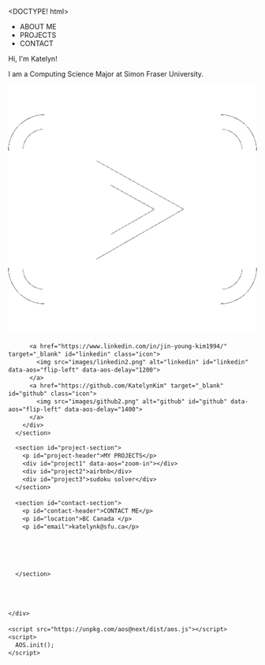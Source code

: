 <DOCTYPE! html>

  <html>

  <head>
    <title>Katelyn kim</title>
    <link rel="stylesheet" href="style.css">
    <link href="https://fonts.googleapis.com/css?family=Nanum+Gothic|Quicksand|Titillium+Web&display=swap" rel="stylesheet">
    <meta name="viewport" content="width=device-width, initial-scale=1.0">
    <style>
      a:link {
        text-decoration: none !important;
        cursor: pointer;
      }
    </style>
    <link rel="stylesheet" href="https://unpkg.com/aos@next/dist/aos.css" />
  </head>

  <body>
    <div id="top"></div>
    <div class="bg"></div>
    <div id="logo" data-aos="zoom-in" data-aos-delay="1800"></div>
    <div class="navigation">
      <ul class="navi">
        <li data-aos="fade-right" data-aos-delay="1800"><a href="#top">ABOUT ME</a></li>
        <li data-aos="fade-right" data-aos-delay="2000"><a href="#project-section">PROJECTS</a></li>
        <li data-aos="fade-right" data-aos-delay="2200"><a href="#contact-section">CONTACT</a> </li>
      </ul>
    </div>
    <div class="content">
      <section class="aboutme">
        <p id="hi" data-aos="zoom-in" data-aos-duration="500"> Hi, I'm Katelyn! </p>
        <p id="hi" id="hi2" data-aos="zoom-in" data-aos-duration="500" data-aos-delay="300">I am a Computing Science Major at Simon Fraser University.</p>
        <div class="icons">
          <a href="https://www.linkedin.com/in/jin-young-kim1994/" target="_blank" id="youtube" class="icon">
            <img src="images/youtube3.png" alt="linkedin" id="youtube" data-aos="flip-left" data-aos-delay="1000">
          </a>

          <a href="https://www.linkedin.com/in/jin-young-kim1994/" target="_blank" id="linkedin" class="icon">
            <img src="images/linkedin2.png" alt="linkedin" id="linkedin" data-aos="flip-left" data-aos-delay="1200">
          </a>
          <a href="https://github.com/KatelynKim" target="_blank" id="github" class="icon">
            <img src="images/github2.png" alt="github" id="github" data-aos="flip-left" data-aos-delay="1400">
          </a>
        </div>
      </section>

<!--
      <section class="hobbies">
        <p id="hobbies"> I like to... </p>
        <div class="icons2">
          <div id="piano" class="hobby" data-aos="flip-left" data-aos-delay="1000"  onclick="toggleVis1()"></div>
          <div id="paint" class="hobby" data-aos="flip-left"  data-aos-delay="1200" onclick="toggleVis2()"></div>
          <div id="spanish" class="hobby" data-aos="flip-left" data-aos-delay="1400" onclick="toggleVis3()"></div>
          <div id="psychology" class="hobby" data-aos="flip-left" data-aos-delay="1600" onclick="toggleVis4()"></div>
          <div id="game" class="hobby" data-aos="flip-left" data-aos-delay="1800" onclick="toggleVis5()"></div>
        </div>

        <div id="piano-desc" class="desc">I've been playing piano since 7.<div>
        <div id="paint-desc" class="desc"><div>
        <div id="spanish-desc" class="desc"><div>
        <div id="psychology-desc" class="desc"><div>
        <div id="game-desc" class="desc"><div>

      </section>
    -->

      <section id="project-section">
        <p id="project-header">MY PROJECTS</p>
        <div id="project1" data-aos="zoom-in"></div>
        <div id="project2">airbnb</div>
        <div id="project3">sudoku solver</div>
      </section>

      <section id="contact-section">
        <p id="contact-header">CONTACT ME</p>
        <p id="location">BC Canada </p>
        <p id="email">katelynk@sfu.ca</p>





      </section>




    </div>

    <script src="https://unpkg.com/aos@next/dist/aos.js"></script>
    <script>
      AOS.init();
    </script>
  </body>
  <script src="java/main.js"></script>

  </html>
